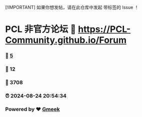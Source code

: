 [!IMPORTANT] 如果你想发帖，请在此仓库中发起 带标签的 Issue ！
# PCL 非官方论坛 :link: https://PCL-Community.github.io/Forum 
### :page_facing_up: [5](https://PCL-Community.github.io/Forum/tag.html) 
### :speech_balloon: 12 
### :hibiscus: 3708 
### :alarm_clock: 2024-08-24 20:54:34 
### Powered by :heart: [Gmeek](https://github.com/Meekdai/Gmeek)

